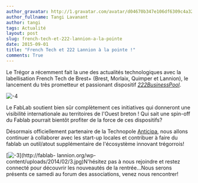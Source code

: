 ```yaml
---
author_gravatar: http://1.gravatar.com/avatar/d04670b347e106df6309c4a3235f00b9?s=96&d=mm&r=g
author_fullname: Tangi Lavanant
author: tangi
tags: Actualité
layout: post
slug: french-tech-et-222-lannion-a-la-pointe
date: 2015-09-01
title: "French Tech et 222 Lannion à la pointe !"
comments: True
---
```

Le Trégor a récemment fait la une des actualités technologiques avec la
labellisation French Tech de Brest+ (Brest, Morlaix, Quimper et Lannion), le
lancement du très prometteur et passionant dispositif
_[222BusinessPool](http://www.le222businesspool.com/)_.

![-4](http://fablablannion.github.io/images/4-300x198.jpg)

Le FabLab soutient bien sûr complètement ces initiatives qui donneront une
visibilité internationale au territoires de l'Ouest breton ! Qui sait une
spin-off du Fablab pourrait bientôt profiter de la force de ces dispositifs?

Désormais officiellement partenaire de la Technopole
[Anticipa](http://www.technopole-anticipa.com/index.php), nous allons
continuer à collaborer avec les start-up locales et contribuer à faire du
fablab un outil/atout supplémentaire de l'écosystème innovant trégorrois!

[![-3](http://fablablannion.github.io/images/3-300x198.jpg)](http://fablab-
lannion.org/wp-content/uploads/2014/02/3.jpg)N'hésitez pas à nous rejoindre et
restez connecté pour découvrir les nouveautés de la rentrée…Nous serons
présents ce samedi au forum des associations, venez nous rencontrer!




